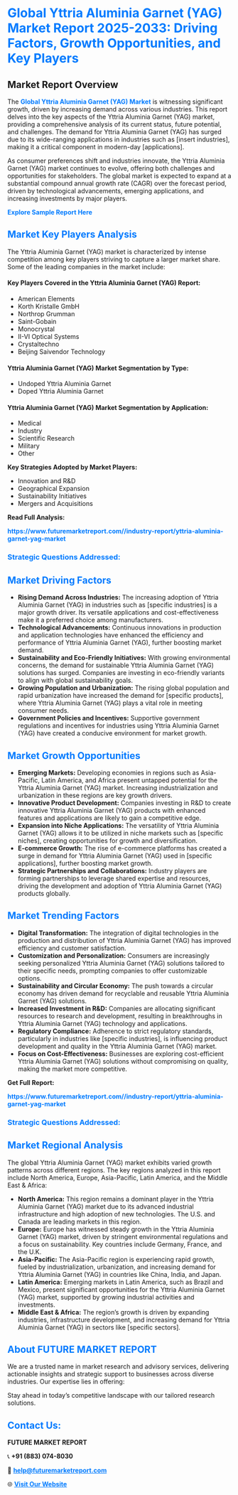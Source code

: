 <h1 style="color: #007BFF;">Global Yttria Aluminia Garnet (YAG) Market Report 2025-2033: Driving Factors, Growth Opportunities, and Key Players</h1>

<section id="overview">
<h2>Market Report Overview</h2>
<p>The <a href="https://www.futuremarketreport.com//industry-report/yttria-aluminia-garnet-yag-market" style="color: #007BFF; text-decoration: none;"><strong>Global Yttria Aluminia Garnet (YAG) Market</strong></a> is witnessing significant growth, driven by increasing demand across various industries. This report delves into the key aspects of the Yttria Aluminia Garnet (YAG) market, providing a comprehensive analysis of its current status, future potential, and challenges. The demand for Yttria Aluminia Garnet (YAG) has surged due to its wide-ranging applications in industries such as [insert industries], making it a critical component in modern-day [applications].</p>
<p>As consumer preferences shift and industries innovate, the Yttria Aluminia Garnet (YAG) market continues to evolve, offering both challenges and opportunities for stakeholders. The global market is expected to expand at a substantial compound annual growth rate (CAGR) over the forecast period, driven by technological advancements, emerging applications, and increasing investments by major players.</p>
</section>

<section id="overview">
<p><a href="https://www.futuremarketreport.com//request-sample/reportId=87422" style="color: #007BFF; text-decoration: none;"><strong>Explore Sample Report Here</strong></a></p>
</section>

<section id="key-players">
<h2 style="color: #007BFF;">Market Key Players Analysis</h2>
<p>The Yttria Aluminia Garnet (YAG) market is characterized by intense competition among key players striving to capture a larger market share. Some of the leading companies in the market include:</p>
<h4>Key Players Covered in the Yttria Aluminia Garnet (YAG) Report:</h4>
<ul><li>American Elements</li><li>Korth Kristalle GmbH</li><li>Northrop Grumman</li><li>Saint-Gobain</li><li>Monocrystal</li><li>II-VI Optical Systems</li><li>Crystaltechno</li><li>Beijing Saivendor Technology</li></ul>
<h4>Yttria Aluminia Garnet (YAG) Market Segmentation by Type:</h4>
<ul><li>Undoped Yttria Aluminia Garnet</li><li>Doped Yttria Aluminia Garnet</li></ul>

<h4>Yttria Aluminia Garnet (YAG) Market Segmentation by Application:</h4>
<ul><li>Medical</li><li>Industry</li><li>Scientific Research</li><li>Military</li><li>Other</li></ul>
<p><strong>Key Strategies Adopted by Market Players:</strong></p>
<ul>
<li>Innovation and R&D</li>
<li>Geographical Expansion</li>
<li>Sustainability Initiatives</li>
<li>Mergers and Acquisitions</li>
</ul>
</section>

<section>
<p><strong>Read Full Analysis: </strong></p><a href="https://www.futuremarketreport.com//industry-report/yttria-aluminia-garnet-yag-market" style="color: #007BFF; text-decoration: none;"><strong>https://www.futuremarketreport.com//industry-report/yttria-aluminia-garnet-yag-market</strong></a>
<h3 style="color: #007BFF;">Strategic Questions Addressed:</h3>
</section>

<section id="driving-factors">
<h2 style="color: #007BFF;">Market Driving Factors</h2>
<ul>
<li><strong>Rising Demand Across Industries:</strong> The increasing adoption of Yttria Aluminia Garnet (YAG) in industries such as [specific industries] is a major growth driver. Its versatile applications and cost-effectiveness make it a preferred choice among manufacturers.</li>
<li><strong>Technological Advancements:</strong> Continuous innovations in production and application technologies have enhanced the efficiency and performance of Yttria Aluminia Garnet (YAG), further boosting market demand.</li>
<li><strong>Sustainability and Eco-Friendly Initiatives:</strong> With growing environmental concerns, the demand for sustainable Yttria Aluminia Garnet (YAG) solutions has surged. Companies are investing in eco-friendly variants to align with global sustainability goals.</li>
<li><strong>Growing Population and Urbanization:</strong> The rising global population and rapid urbanization have increased the demand for [specific products], where Yttria Aluminia Garnet (YAG) plays a vital role in meeting consumer needs.</li>
<li><strong>Government Policies and Incentives:</strong> Supportive government regulations and incentives for industries using Yttria Aluminia Garnet (YAG) have created a conducive environment for market growth.</li>
</ul>
</section>

<section id="growth-opportunities">
<h2 style="color: #007BFF;">Market Growth Opportunities</h2>
<ul>
<li><strong>Emerging Markets:</strong> Developing economies in regions such as Asia-Pacific, Latin America, and Africa present untapped potential for the Yttria Aluminia Garnet (YAG) market. Increasing industrialization and urbanization in these regions are key growth drivers.</li>
<li><strong>Innovative Product Development:</strong> Companies investing in R&D to create innovative Yttria Aluminia Garnet (YAG) products with enhanced features and applications are likely to gain a competitive edge.</li>
<li><strong>Expansion into Niche Applications:</strong> The versatility of Yttria Aluminia Garnet (YAG) allows it to be utilized in niche markets such as [specific niches], creating opportunities for growth and diversification.</li>
<li><strong>E-commerce Growth:</strong> The rise of e-commerce platforms has created a surge in demand for Yttria Aluminia Garnet (YAG) used in [specific applications], further boosting market growth.</li>
<li><strong>Strategic Partnerships and Collaborations:</strong> Industry players are forming partnerships to leverage shared expertise and resources, driving the development and adoption of Yttria Aluminia Garnet (YAG) products globally.</li>
</ul>
</section>

<section id="trending-factors">
<h2 style="color: #007BFF;">Market Trending Factors</h2>
<ul>
<li><strong>Digital Transformation:</strong> The integration of digital technologies in the production and distribution of Yttria Aluminia Garnet (YAG) has improved efficiency and customer satisfaction.</li>
<li><strong>Customization and Personalization:</strong> Consumers are increasingly seeking personalized Yttria Aluminia Garnet (YAG) solutions tailored to their specific needs, prompting companies to offer customizable options.</li>
<li><strong>Sustainability and Circular Economy:</strong> The push towards a circular economy has driven demand for recyclable and reusable Yttria Aluminia Garnet (YAG) solutions.</li>
<li><strong>Increased Investment in R&D:</strong> Companies are allocating significant resources to research and development, resulting in breakthroughs in Yttria Aluminia Garnet (YAG) technology and applications.</li>
<li><strong>Regulatory Compliance:</strong> Adherence to strict regulatory standards, particularly in industries like [specific industries], is influencing product development and quality in the Yttria Aluminia Garnet (YAG) market.</li>
<li><strong>Focus on Cost-Effectiveness:</strong> Businesses are exploring cost-efficient Yttria Aluminia Garnet (YAG) solutions without compromising on quality, making the market more competitive.</li>
</ul>
</section>

<section>
<p><strong>Get Full Report: </strong></p><a href="https://www.futuremarketreport.com//industry-report/yttria-aluminia-garnet-yag-market" style="color: #007BFF; text-decoration: none;"><strong>https://www.futuremarketreport.com//industry-report/yttria-aluminia-garnet-yag-market</strong></a>
<h3 style="color: #007BFF;">Strategic Questions Addressed:</h3>
</section>


<section id="regional-analysis">
<h2 style="color: #007BFF;">Market Regional Analysis</h2>
<p>The global Yttria Aluminia Garnet (YAG) market exhibits varied growth patterns across different regions. The key regions analyzed in this report include North America, Europe, Asia-Pacific, Latin America, and the Middle East & Africa:</p>
<ul>
<li><strong>North America:</strong> This region remains a dominant player in the Yttria Aluminia Garnet (YAG) market due to its advanced industrial infrastructure and high adoption of new technologies. The U.S. and Canada are leading markets in this region.</li>
<li><strong>Europe:</strong> Europe has witnessed steady growth in the Yttria Aluminia Garnet (YAG) market, driven by stringent environmental regulations and a focus on sustainability. Key countries include Germany, France, and the U.K.</li>
<li><strong>Asia-Pacific:</strong> The Asia-Pacific region is experiencing rapid growth, fueled by industrialization, urbanization, and increasing demand for Yttria Aluminia Garnet (YAG) in countries like China, India, and Japan.</li>
<li><strong>Latin America:</strong> Emerging markets in Latin America, such as Brazil and Mexico, present significant opportunities for the Yttria Aluminia Garnet (YAG) market, supported by growing industrial activities and investments.</li>
<li><strong>Middle East & Africa:</strong> The region’s growth is driven by expanding industries, infrastructure development, and increasing demand for Yttria Aluminia Garnet (YAG) in sectors like [specific sectors].</li>
</ul>
</section>

<footer>
<h2 style="color: #007BFF;">About FUTURE MARKET REPORT</h2>
<p>We are a trusted name in market research and advisory services, delivering actionable insights and strategic support to businesses across diverse industries. Our expertise lies in offering:</p>

<p>Stay ahead in today’s competitive landscape with our tailored research solutions.</p>

<h2 style="color: #007BFF;">Contact Us:</h2>
<p><strong>FUTURE MARKET REPORT</strong></p>
<p>📞 <strong>+91 (883) 074-8030</strong></p>
<p>📧 <strong><a href="mailto:help@futuremarketreport.com" style="color: #007BFF;">help@futuremarketreport.com</a></strong></p>
<p>🌐 <strong><a href="https://www.futuremarketreport.com/" style="color: #007BFF;">Visit Our Website</a></strong></p>
</footer>